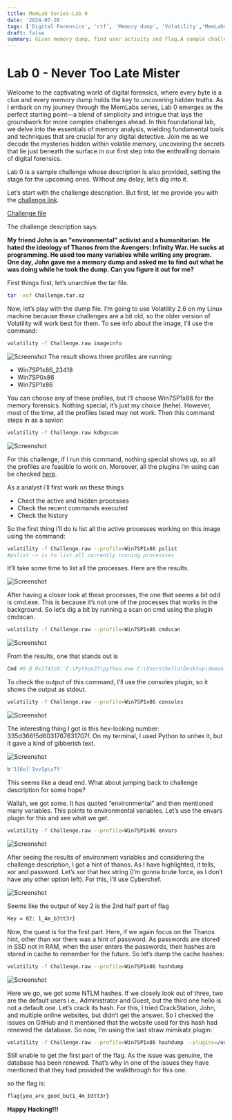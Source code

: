 ```yaml
---
title: MemLab Series-Lab 0
date: '2024-07-26'
tags: ['Digital Forensics', 'ctf', 'Memory dump', 'Volatility','MemLabs']
draft: false
summary: Given memory dump, find user activity and flag.A sample challenge.
---
```


# Lab 0 - Never Too Late Mister

Welcome to the captivating world of digital forensics, where every byte is a clue and every memory dump holds the key to uncovering hidden truths. As I embark on my journey through the MemLabs series, Lab 0 emerges as the perfect starting point—a blend of simplicity and intrigue that lays the groundwork for more complex challenges ahead. In this foundational lab, we delve into the essentials of memory analysis, wielding fundamental tools and techniques that are crucial for any digital detective. Join me as we decode the mysteries hidden within volatile memory, uncovering the secrets that lie just beneath the surface in our first step into the enthralling domain of digital forensics.

Lab 0 is a sample challenge whose description is also provided, setting the stage for the upcoming ones. Without any delay, let’s dig into it.

Let’s start with the challenge description. But first, let me provide you with the [challenge link](https://github.com/stuxnet999/MemLabs/tree/master).

[Challenge file](https://drive.google.com/file/d/1MjMGRiPzweCOdikO3DTaVfbdBK5kyynT/view)

The challenge description says:

**My friend John is an "environmental" activist and a humanitarian. He hated the ideology of Thanos from the Avengers: Infinity War. He sucks at programming. He used too many variables while writing any program. One day, John gave me a memory dump and asked me to find out what he was doing while he took the dump. Can you figure it out for me?**

First things first, let’s unarchive the tar file.

```bash
tar -xvf Challenge.tar.xz
```

Now, let’s play with the dump file. I’m going to use Volatility 2.6 on my Linux machine because these challenges are a bit old, so the older version of Volatility will work best for them. To see info about the image, I’ll use the command:

```bash
volatility -f Challenge.raw imageinfo
```
![Screenshot](/static/writeups/Digital_forensics/Memlabs/lab0/img1.png)
The result shows three profiles are running:

- Win7SP1x86_23418
- Win7SP0x86
- Win7SP1x86

You can choose any of these profiles, but I’ll choose Win7SP1x86 for the memory forensics. Nothing special, it’s just my choice (hehe). However, most of the time, all the profiles listed may not work. Then this command steps in as a savior:

```bash
volatility -f Challenge.raw kdbgscan
```

![Screenshot](/static/writeups/Digital_forensics/Memlabs/lab0/img2.png)

For this challenge, if I run this command, nothing special shows up, so all the profiles are feasible to work on. Moreover, all the plugins I’m using can be checked [here](https://github.com/volatilityfoundation/volatility/wiki/Command-Reference). 

As a analyst i’ll first work on these things

- Chect the active and hidden processes
- Check the recent commands executed
- Check the history

So the first thing i’ll do is list all the active processes working on this image using the command:

```bash
volatility -f Challenge.raw --profile=Win7SP1x86 pslist
#pslist -> is to list all currently running processses
```

It’ll take some time to list all the processes. Here are the results.  

![Screenshot](/static/writeups/Digital_forensics/Memlabs/lab0/img3.png)

After having a closer look at these processes, the one that seems a bit odd is cmd.exe. This is because it’s not one of the processes that works in the background. So let’s dig a bit by running a scan on cmd using the plugin cmdscan.

```bash
volatility -f Challenge.raw --profile=Win7SP1x86 cmdscan
```

![Screenshot](/static/writeups/Digital_forensics/Memlabs/lab0/img4.png)

From the results, one that stands out is 

```bash
Cmd #0 @ 0x2f43c0: C:\Python27\python.exe C:\Users\hello\Desktop\demon.py.txt
```

To check the output of this command, I’ll use the consoles plugin, so it shows the output as stdout.

```bash
volatility -f Challenge.raw --profile=Win7SP1x86 consoles
```

![Screenshot](/static/writeups/Digital_forensics/Memlabs/lab0/img5.png)

The interesting thing I got is this hex-looking number: 335d366f5d6031767631707f. On my terminal, I used Python to unhex it, but it gave a kind of gibberish text.

![Screenshot](/static/writeups/Digital_forensics/Memlabs/lab0/img6.png)

```bash
b'3]6o]`1vv1p\x7f'
```

This seems like a dead end. What about jumping back to challenge description for some hope?

Wallah, we got some. It has quoted “environmental” and then mentioned many variables. This points to environmental variables. Let’s use the envars plugin for this and see what we get.

```bash
volatility -f Challenge.raw --profile=Win7SP1x86 envars
```

![Screenshot](/static/writeups/Digital_forensics/Memlabs/lab0/img7.png)

After seeing the results of environment variables and considering the challenge description, I got a hint of thanos. As I have highlighted, it tells, xor and password. Let’s xor that hex string (I’m gonna brute force, as I don’t have any other option left). For this, I’ll use Cyberchef.

![Screenshot](/static/writeups/Digital_forensics/Memlabs/lab0/img8.png)

Seems like the output of key 2 is the 2nd half part of flag

```bash
Key = 02: 1_4m_b3tt3r}
```

Now, the quest is for the first part. Here, if we again focus on the Thanos hint, other than xor there was a hint of password. As passwords are stored in SSD not in RAM, when the user enters the passwords, their hashes are stored in cache to remember for the future. So let’s dump the cache hashes:

```bash
volatility -f Challenge.raw --profile=Win7SP1x86 hashdump
```

![Screenshot](/static/writeups/Digital_forensics/Memlabs/lab0/img9.png)

Here we go, we got some NTLM hashes. If we closely look out of three, two are the default users i.e., Administrator and Guest, but the third one hello is not a default one. Let’s crack its hash. For this, I tried CrackStation, John, and multiple online websites, but didn’t get the answer. So I checked the issues on GitHub and it mentioned that the website used for this hash had renewed the database. So now, I’m using the last straw mimikatz plugin:

```bash
volatility -f Challenge.raw --profile=Win7SP1x86 hashdump --plugins=/usr/bin/volatility-plugins/plugins mimkatz
```

Still unable to get the first part of the flag. As the issue was genuine, the database has been renewed. That’s why in one of the issues they have mentioned that they had provided the walkthrough for this one.

so the flag is:

```bash
flag{you_are_good_but1_4m_b3tt3r}
```
**Happy Hacking!!!**